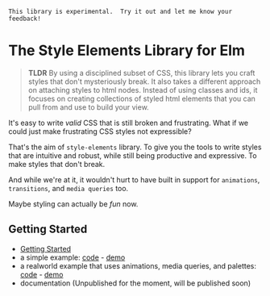     This library is experimental.  Try it out and let me know your feedback!

# The Style Elements Library for Elm

> __TLDR__ By using a disciplined subset of CSS, this library lets you craft styles that don't mysteriously break.  It also takes a different approach on attaching styles to html nodes.  Instead of using classes and ids, it focuses on creating collections of styled html elements that you can pull from and use to build your view.

It's easy to write _valid_ CSS that is still broken and frustrating.  What if we could just make frustrating CSS styles not expressible?

That's the aim of `style-elements` library. To give you the tools to write styles that are intuitive and robust, while still being productive and expressive.  To make styles that don't break.

And while we're at it, it wouldn't hurt to have built in support for `animations`, `transitions`, and `media queries` too.

Maybe styling can actually be _fun_ now.


## Getting Started

 * [Getting Started](https://github.com/mdgriffith/style-elements/blob/master/GettingStarted.md)
 * a simple example: [code](https://github.com/mdgriffith/elm-style-elements-simple-example) - [demo]()
 * a realworld example that uses animations, media queries, and palettes: [code](https://github.com/mdgriffith/elm-style-elements-complex-example) - [demo]()
 * documentation (Unpublished for the moment, will be published soon)




